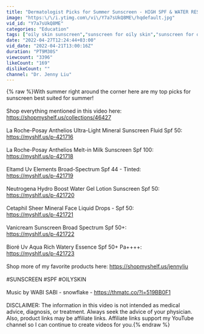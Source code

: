 ```yaml
---
title: "Dermatologist Picks for Summer Sunscreen - HIGH SPF & WATER RESISTANT"
image: "https:\/\/i.ytimg.com\/vi\/Y7a7sUkQ8ME\/hqdefault.jpg"
vid_id: "Y7a7sUkQ8ME"
categories: "Education"
tags: ["oily skin sunscreen","sunscreen for oily skin","sunscreen for oily acne prone skin"]
date: "2022-04-27T12:24:44+03:00"
vid_date: "2022-04-21T13:00:16Z"
duration: "PT9M30S"
viewcount: "3396"
likeCount: "169"
dislikeCount: ""
channel: "Dr. Jenny Liu"
---
```

{% raw %}With summer right around the corner here are my top picks for sunscreen best suited for summer!<br /><br />Shop everything mentioned in this video here: <a rel="nofollow" target="blank" href="https://shopmyshelf.us/collections/46427">https://shopmyshelf.us/collections/46427</a><br /><br />La Roche-Posay Anthelios Ultra-Light Mineral Sunscreen Fluid Spf 50:<br /><a rel="nofollow" target="blank" href="https://myshlf.us/p-421716">https://myshlf.us/p-421716</a><br /><br />La Roche-Posay Anthelios Melt-in Milk Sunscreen Spf 100: <br /><a rel="nofollow" target="blank" href="https://myshlf.us/p-421718">https://myshlf.us/p-421718</a><br /><br />Eltamd Uv Elements Broad-Spectrum Spf 44 - Tinted: <br /><a rel="nofollow" target="blank" href="https://myshlf.us/p-421719">https://myshlf.us/p-421719</a><br /><br />Neutrogena Hydro Boost Water Gel Lotion Sunscreen Spf 50: <br /><a rel="nofollow" target="blank" href="https://myshlf.us/p-421720">https://myshlf.us/p-421720</a><br /><br />Cetaphil Sheer Mineral Face Liquid Drops - Spf 50: <br /><a rel="nofollow" target="blank" href="https://myshlf.us/p-421721">https://myshlf.us/p-421721</a><br /><br />Vanicream Sunscreen Broad Spectrum Spf 50+:<br /><a rel="nofollow" target="blank" href="https://myshlf.us/p-421722">https://myshlf.us/p-421722</a><br /><br />Bioré Uv Aqua Rich Watery Essence Spf 50+ Pa++++: <br /><a rel="nofollow" target="blank" href="https://myshlf.us/p-421723">https://myshlf.us/p-421723</a><br /><br />Shop more of my favorite products here: <a rel="nofollow" target="blank" href="https://shopmyshelf.us/jennyliu">https://shopmyshelf.us/jennyliu</a><br /><br />#SUNSCREEN #SPF #OILYSKIN<br /><br />Music by WABI SABI - snowflake - <a rel="nofollow" target="blank" href="https://thmatc.co/?l=519BB0F1">https://thmatc.co/?l=519BB0F1</a><br /><br />DISCLAIMER: The information in this video is not intended as medical advice, diagnosis, or treatment. Always seek the advice of your physician. Also, product links may be affiliate links. Affiliate links support my YouTube channel so I can continue to create videos for you.{% endraw %}
